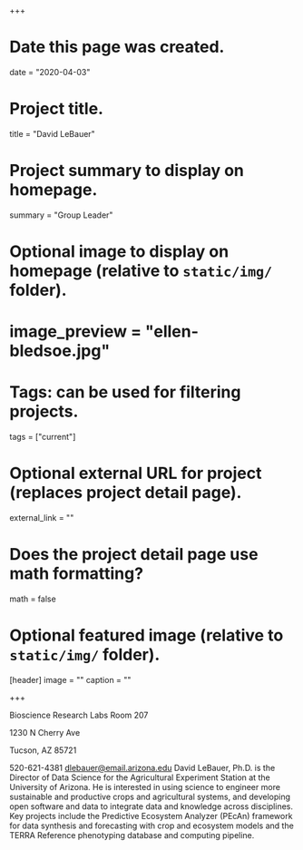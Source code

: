 +++
# Date this page was created.
date = "2020-04-03"

# Project title.
title = "David LeBauer"

# Project summary to display on homepage.
summary = "Group Leader"

# Optional image to display on homepage (relative to `static/img/` folder).
# image_preview = "ellen-bledsoe.jpg"

# Tags: can be used for filtering projects.
tags = ["current"]

# Optional external URL for project (replaces project detail page).
external_link = ""

# Does the project detail page use math formatting?
math = false

# Optional featured image (relative to `static/img/` folder).
[header]
image = ""
caption = ""

+++

Bioscience Research Labs Room 207

1230 N Cherry Ave

Tucson, AZ 85721

520-621-4381
dlebauer@email.arizona.edu
David LeBauer, Ph.D. is the Director of Data Science for the Agricultural Experiment Station at the University of Arizona. He is interested in using science to engineer more sustainable and productive crops and agricultural systems, and developing open software and data to integrate data and knowledge across disciplines. Key projects include the Predictive Ecosystem Analyzer (PEcAn) framework for data synthesis and forecasting with crop and ecosystem models and the TERRA Reference phenotyping database and computing pipeline.